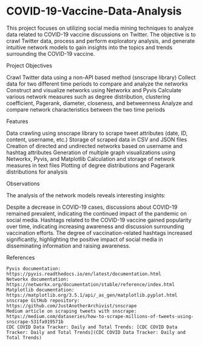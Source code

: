 # COVID-19-Vaccine-Data-Analysis
This project focuses on utilizing social media mining techniques to analyze data related to COVID-19 vaccine discussions on Twitter. The objective is to crawl Twitter data, process and perform exploratory analysis, and generate intuitive network models to gain insights into the topics and trends surrounding the COVID-19 vaccine.

Project Objectives

   Crawl Twitter data using a non-API based method (snscrape library)
   Collect data for two different time periods to compare and analyze the networks
   Construct and visualize networks using Networkx and Pyvis
   Calculate various network measures such as degree distribution, clustering coefficient, Pagerank, diameter, closeness, and betweenness
   Analyze and compare network characteristics between the two time periods

Features

   Data crawling using snscrape library to scrape tweet attributes (date, ID, content, username, etc.)
   Storage of scraped data in CSV and JSON files
   Creation of directed and undirected networks based on username and hashtag attributes
   Generation of multiple graph visualizations using Networkx, Pyvis, and Matplotlib
   Calculation and storage of network measures in text files
   Plotting of degree distributions and Pagerank distributions for analysis

Observations

The analysis of the network models reveals interesting insights:

   Despite a decrease in COVID-19 cases, discussions about COVID-19 remained prevalent, indicating the continued impact of the pandemic on social media.
   Hashtags related to the COVID-19 vaccine gained popularity over time, indicating increasing awareness and discussion surrounding vaccination efforts.
   The degree of vaccination-related hashtags increased significantly, highlighting the positive impact of social media in disseminating information and raising awareness.

References

    Pyvis documentation: https://pyvis.readthedocs.io/en/latest/documentation.html
    Networkx documentation: https://networkx.org/documentation/stable/reference/index.html
    Matplotlib documentation: https://matplotlib.org/3.5.1/api/_as_gen/matplotlib.pyplot.html
    snscrape GitHub repository: https://github.com/JustAnotherArchivist/snscrape
    Medium article on scraping tweets with snscrape: https://medium.com/dataseries/how-to-scrape-millions-of-tweets-using-snscrape-531fa919571b
    CDC COVID Data Tracker: Daily and Total Trends: [CDC COVID Data Tracker: Daily and Total Trends](CDC COVID Data Tracker: Daily and Total Trends)

